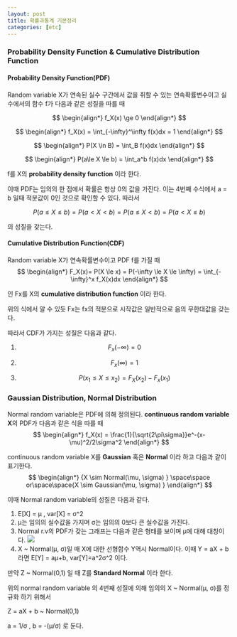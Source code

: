 ```yaml
---
layout: post
title: 확률과통계 기본정리
categories: [etc]
---
```




### Probability Density Function & Cumulative Distribution Function



#### Probability Density Function(PDF)

Random variable X가 연속된 실수 구간에서 값을 취할 수 있는 연속확률변수이고 실수에서의 함수 f가 다음과 같은 성질을 따를 때


$$
\begin{align*}
f_X(x) \ge 0
\end{align*}
$$


$$
\begin{align*}
f_X(x) = \int_{-\infty}^\infty f(x)dx = 1
\end{align*}
$$


$$
\begin{align*}
 P(X \in B) = \int_B f(x)dx
\end{align*}
$$


$$
\begin{align*}
 P(a\le X \le b) = \int_a^b f(x)dx
\end{align*}
$$

f를 X의 **probability density function** 이라 한다.

이때 PDF는 임의의 한 점에서 확률은 항상 0의 값을 가진다. 이는  4번째 수식에서 a = b 일때 적분값이 0인 것으로 확인할 수 있다. 따라서

$$
 P(a\le X \le b) =  P(a< X < b) =  P(a\le X <b) = P(a< X \le b)
$$

의 성질을 갖는다. 



#### Cumulative Distribution Function(CDF)

Random variable X가 연속확률변수이고 PDF f를 가질 때 
$$
\begin{align*}
F_X(x)= P(X \le x) = P(-\infty \le X \le \infty) = \int_{-\infty}^x f_X(x)dx
\end{align*}
$$

인 Fx를 X의 **cumulative distribution function** 이라 한다.

위의 식에서 알 수 있듯 Fx는 fx의 적분으로 시작값은 일반적으로 음의 무한대값을 갖는다. 

따라서 CDF가 가지는 성질은 다음과 같다. 

1. $$
  F_x(-\infty) = 0
  $$

2. $$
  F_x(\infty) = 1
  $$

3. $$
  P(x_1 \le X \le x_2) = F_X(x_2) - F_x(x_1)
  $$







### Gaussian Distribution, Normal Distribution

Normal random variable은 PDF에 의해 정의된다. **continuous random variable X**의 PDF가 다음과 같은 식을 따를 때
$$
\begin{align*}
f_X(x) = \frac{1}{\sqrt{2\pi\sigma}}e^-(x-\mu)^2/2\sigma^2
\end{align*}
$$

continuous random variable X를 **Gaussian** 혹은 **Normal** 이라 하고 다음과 같이 표기한다.
$$
\begin{align*}
{X \sim Normal(\mu, \sigma) } \space\space or\space\space{X \sim Gaussian(\mu, \sigma) }
\end{align*}
$$


이때 Normal  random variable의 성질은 다음과 같다. 

1. E[X] = &mu; , var[X] = &sigma;^2 
2. &mu;는 임의의 실수값을 가지며 &sigma;는 임의의 0보다 큰 실수값을 가진다.
3. Normal r.v의 PDF가 갖는 그래프는 다음과 같은 형태를 보이며 &mu;에 대해 대칭이다.
  ![](https://urbanscenery.github.io/assets/0128/0128_normaldistribution.jpg)
4. X ~ Normal(&mu;, &sigma;)일 때 X에 대한 선형함수 Y역시 Normal이다.
   이때 Y = aX + b 라면 E[Y] = a&mu;+b, var[Y]=a^2&sigma;^2 이다.






만약 Z ~ Normal(0,1) 일 때 Z를 **Standard Normal** 이라 한다.

위의 normal random variable 의 4번째 성질에 의해 임의의 X ~ Normal(&mu;, &sigma;)를 정규화 하기 위해서

Z = aX + b ~ Normal(0,1)

a = 1/&sigma; , b = -(&mu;/&sigma;) 로 둔다.

